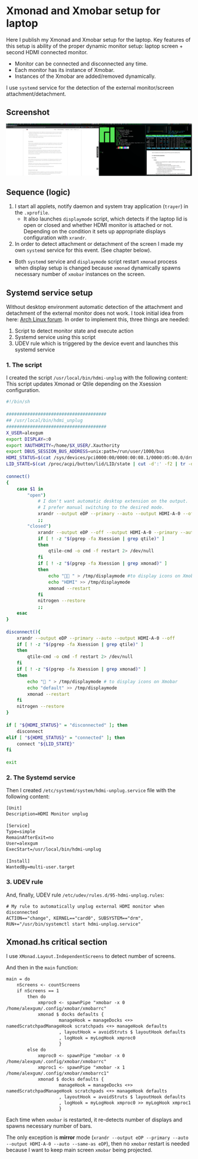 # Xmonad and Xmobar setup for laptop

Here I publish my Xmonad and Xmobar setup for the laptop.
Key features of this setup is ability of the proper dynamic monitor setup: laptop screen + second HDMI connected monitor.

- Monitor can be connected and disconnected any time.
- Each monitor has its instance of Xmobar.
- Instances of the Xmobar are added/removed dynamically.

I use `systemd` service for the detection of the external monitor/screen attachment/detachment.

## Screenshot

![Dual screen shot](screenshot/dual_screen.png)

## Sequence (logic)

1. I start all applets, notify daemon and system tray application (`trayer`) in the `.xprofile`.
    - It also launches `displaymode` script, which detects if the laptop lid is open or closed and whether HDMI monitor is attached or not. Depending on the condition it sets up appropriate displays configuration with `xrandr`.
2. In order to detect attachment or detachment of the screen I made my own `systemd` service for this event. (See chapter below).
  - Both `systemd` service and `displaymode` script restart `xmonad` process when display setup is changed because `xmonad` dynamically spawns necessary number of `xmobar` instances on the screen.

## Systemd service setup

Without desktop environment automatic detection of the attachment and detachment of the external monitor does not work.
I took initial idea from here: [Arch Linux forum](https://bbs.archlinux.org/viewtopic.php?id=170294).
In order to implement this, three things are needed:

1. Script to detect monitor state and execute action
2. Systemd service using this script
3. UDEV rule which is triggered by the device event and launches this systemd service

### 1. The script

I created the script `/usr/local/bin/hdmi-unplug` with the following content:
This script updates Xmonad or Qtile depending on the Xsession configuration.

```sh
#!/bin/sh

######################################
## /usr/local/bin/hdmi_unplug
######################################
X_USER=alexgum
export DISPLAY=:0
export XAUTHORITY=/home/$X_USER/.Xauthority
export DBUS_SESSION_BUS_ADDRESS=unix:path=/run/user/1000/bus
HDMI_STATUS=$(cat /sys/devices/pci0000:00/0000:00:08.1/0000:05:00.0/drm/card0/card0-HDMI-A-1/status)
LID_STATE=$(cat /proc/acpi/button/lid/LID/state | cut -d':' -f2 | tr -d ' ')

connect()
{   
    case $1 in
        "open")
            # I don't want automatic desktop extension on the output.
            # I prefer manual switching to the desired mode.
            xrandr --output eDP --primary --auto --output HDMI-A-0 --off
            ;;
        "closed")
            xrandr --output eDP --off --output HDMI-A-0 --primary --auto
            if [ ! -z "$(pgrep -fa Xsession | grep qtile)" ]
            then
                qtile-cmd -o cmd -f restart 2> /dev/null
            fi
            if [ ! -z "$(pgrep -fa Xsession | grep xmonad)" ]
            then
                echo " " > /tmp/displaymode #to display icons on Xmobar
                echo "HDMI" >> /tmp/displaymode
                xmonad --restart
            fi
            nitrogen --restore
            ;;
    esac
}

disconnect(){
    xrandr --output eDP --primary --auto --output HDMI-A-0 --off
    if [ ! -z "$(pgrep -fa Xsession | grep qtile)" ]
    then
        qtile-cmd -o cmd -f restart 2> /dev/null
    fi
    if [ ! -z "$(pgrep -fa Xsession | grep xmonad)" ]
    then
        echo " " > /tmp/displaymode # to display icons on Xmobar
        echo "default" >> /tmp/displaymode
        xmonad --restart
    fi
    nitrogen --restore
}

if [ "${HDMI_STATUS}" = "disconnected" ]; then
    disconnect
elif [ "${HDMI_STATUS}" = "connected" ]; then
    connect "${LID_STATE}"
fi

exit
```

### 2. The Systemd service

Then I created `/etc/systemd/system/hdmi-unplug.service` file with the following content:

```text
[Unit]
Description=HDMI Monitor unplug

[Service]
Type=simple
RemainAfterExit=no
User=alexgum
ExecStart=/usr/local/bin/hdmi-unplug

[Install]
WantedBy=multi-user.target
```

### 3. UDEV rule

And, finally, UDEV rule `/etc/udev/rules.d/95-hdmi-unplug.rules`:

```text
# My rule to automatically unplug external HDMI monitor when disconnected
ACTION=="change", KERNEL=="card0", SUBSYSTEM=="drm", RUN+="/usr/bin/systemctl start hdmi-unplug.service"
```

## Xmonad.hs critical section

I use `XMonad.Layout.IndependentScreens` to detect number of screens.

And then in the `main` function:

```
main = do
    nScreens <- countScreens
    if nScreens == 1
        then do 
            xmproc0 <- spawnPipe "xmobar -x 0 /home/alexgum/.config/xmobar/xmobarrc"
            xmonad $ docks defaults {
                    manageHook = manageDocks <+> namedScratchpadManageHook scratchpads <+> manageHook defaults
                    , layoutHook = avoidStruts $ layoutHook defaults
                    , logHook = myLogHook xmproc0
                    }
        else do
            xmproc0 <- spawnPipe "xmobar -x 0 /home/alexgum/.config/xmobar/xmobarrc"
            xmproc1 <- spawnPipe "xmobar -x 1 /home/alexgum/.config/xmobar/xmobarrc1"
            xmonad $ docks defaults {
                    manageHook = manageDocks <+> namedScratchpadManageHook scratchpads <+> manageHook defaults
                    , layoutHook = avoidStruts $ layoutHook defaults
                    , logHook = myLogHook xmproc0 >> myLogHook xmproc1
                    }
```

Each time when `xmobar` is restarted, it re-detects number of displays and spawns necessary number of bars.

The only exception is **mirror** mode (`xrandr --output eDP --primary --auto --output HDMI-A-0 --auto --same-as eDP`), then no `xmobar` restart is needed because I want to keep main screen `xmobar` being projected.
